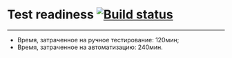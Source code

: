 # Test readiness [![Build status](https://ci.appveyor.com/api/projects/status/ii4vtbr800wpcfcr/branch/main?svg=true)](https://ci.appveyor.com/project/Elijah-Pe/patternsecond/branch/main)
---
* Время, затраченное на ручное тестирование: 120мин;
* Время, затраченное на автоматизацию: 240мин.
